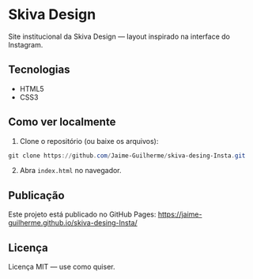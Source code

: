 # Skiva Design

Site institucional da Skiva Design — layout inspirado na interface do Instagram.

## Tecnologias

- HTML5
- CSS3

## Como ver localmente

1. Clone o repositório (ou baixe os arquivos):

```powershell
git clone https://github.com/Jaime-Guilherme/skiva-desing-Insta.git
```

2. Abra `index.html` no navegador.

## Publicação

Este projeto está publicado no GitHub Pages:
https://jaime-guilherme.github.io/skiva-desing-Insta/

## Licença

Licença MIT — use como quiser.
